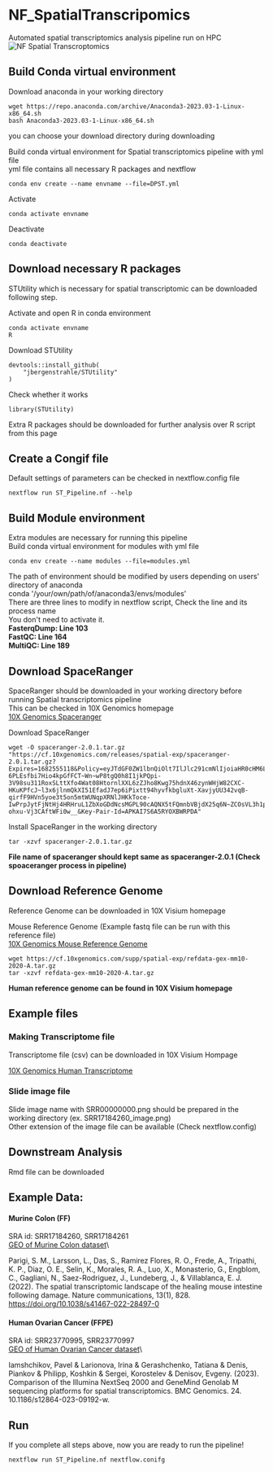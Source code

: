 # NF_SpatialTranscripomics
Automated spatial transcriptomics analysis pipeline run on HPC
![NF Spatial Transcroptomics](https://github.ugent.be/jilim/NF_SpatialTranscripomics/blob/main/NF_Pipeline.jpg)

## Build Conda virtual environment
Download anaconda in your working directory
```
wget https://repo.anaconda.com/archive/Anaconda3-2023.03-1-Linux-x86_64.sh
bash Anaconda3-2023.03-1-Linux-x86_64.sh
```
you can choose your download directory during downloading

Build conda virtual environment for Spatial transcriptomics pipeline with yml file\
yml file contains all necessary R packages and nextflow
```
conda env create --name envname --file=DPST.yml
```

Activate
```
conda activate envname
```

Deactivate
```
conda deactivate
```

## Download necessary R packages
STUtility which is necessary for spatial transcriptomic can be downloaded following step.

Activate and open R in conda environment
```
conda activate envname
R
```
Download STUtility
```
devtools::install_github(
    "jbergenstrahle/STUtility"
)
```
Check whether it works
```
library(STUtility)
```
Extra R packages should be downloaded for further analysis over R script from this page

## Create a Congif file
Default settings of parameters can be checked in nextflow.config file
```
nextflow run ST_Pipeline.nf --help
```

## Build Module environment
Extra modules are necessary for running this pipeline\
Build conda virtual environment for modules with yml file

```
conda env create --name modules --file=modules.yml
```

The path of environment should be modified by users depending on users' directory of anaconda\
conda '/your/own/path/of/anaconda3/envs/modules'\
There are three lines to modify in nextflow script, Check the line and its process name\
You don't need to activate it.\
**FasterqDump: Line 103**\
**FastQC: Line 164**\
**MultiQC: Line 189**

## Download SpaceRanger
SpaceRanger should be downloaded in your working directory before running Spatial transcriptomics pipeline\
This can be checked in 10X Genomics homepage\
[10X Genomics Spaceranger](https://support.10xgenomics.com/spatial-gene-expression/software/downloads/latest)

Download SpaceRanger
```
wget -O spaceranger-2.0.1.tar.gz "https://cf.10xgenomics.com/releases/spatial-exp/spaceranger-2.0.1.tar.gz?Expires=1682555118&Policy=eyJTdGF0ZW1lbnQiOlt7IlJlc291cmNlIjoiaHR0cHM6Ly9jZi4xMHhnZW5vbWljcy5jb20vcmVsZWFzZXMvc3BhdGlhbC1leHAvc3BhY2VyYW5nZXItMi4wLjEudGFyLmd6IiwiQ29uZGl0aW9uIjp7IkRhdGVMZXNzVGhhbiI6eyJBV1M6RXBvY2hUaW1lIjoxNjgyNTU1MTE4fX19XX0_&Signature=jIx5dakc8209EdFHUVVpL~9wQ9Ls7Mn-6PLEsfbi7Hio4kpGfFCT~Wn~wP8tgQ0h8I1jkPQpi-3V98su311RoxSLttXfo4Wat08HtornlXXL6zZJho8Kwg75hdnX46zynWHjW82CXC-HKuKPfcJ~l3x6jlnmQkXI51EfadJ7ep6iPixtt94hyvfkbgluXt-XavjyUU342vqB-qirfF9HVn5yoe3t5on5mtWUNqpXRNlJHKkToce-IwPrpJytFjNtHj4HRHruL1ZbXoGDdNcsMGPL90cAQNX5tFQmnbVBjdX25q6N~ZCOsVL3h1pxqJ3FYDlq-ohxu-Vj3CAftWFi0w__&Key-Pair-Id=APKAI7S6A5RYOXBWRPDA"
```

Install SpaceRanger in the working directory
```
tar -xzvf spaceranger-2.0.1.tar.gz
```
**File name of spaceranger should kept same as spaceranger-2.0.1 (Check spoaceranger process in pipeline)**

## Download Reference Genome
Reference Genome can be downloaded in 10X Visium homepage

Mouse Reference Genome (Example fastq file can be run with this reference file)\
[10X Genomics Mouse Reference Genome](https://support.10xgenomics.com/spatial-gene-expression/software/downloads/latest)
```
wget https://cf.10xgenomics.com/supp/spatial-exp/refdata-gex-mm10-2020-A.tar.gz
tar -xzvf refdata-gex-mm10-2020-A.tar.gz
```

**Human reference genome can be found in 10X Visium homepage**

## Example files 
### Making Transcriptome file
Transcriptome file (csv) can be downloaded in 10X Visium Hompage

[10X Genomics Human Transcriptome](https://cf.10xgenomics.com/supp/spatial-exp/probeset/Visium_Human_Transcriptome_Probe_Set_v1.0_GRCh38-2020-A.csv)

### Slide image file
Slide image name with SRR00000000.png should be prepared in the working directory (ex. SRR17184260_image.png)\
Other extension of the image file can be available (Check nextflow.config)

## Downstream Analysis
Rmd file can be downloaded 

## Example Data:
#### Murine Colon (FF)
SRA id: SRR17184260, SRR17184261\
[GEO of Murine Colon dataset](https://www.ncbi.nlm.nih.gov/geo/query/acc.cgi?acc=GSE190595)\

Parigi, S. M., Larsson, L., Das, S., Ramirez Flores, R. O., Frede, A., Tripathi, K. P., Diaz, O. E., Selin, K., Morales, R. A., Luo, X., Monasterio, G., Engblom, C., Gagliani, N., Saez-Rodriguez, J., Lundeberg, J., & Villablanca, E. J. (2022). The spatial transcriptomic landscape of the healing mouse intestine following damage. Nature communications, 13(1), 828. https://doi.org/10.1038/s41467-022-28497-0


#### Human Ovarian Cancer (FFPE)
SRA id: SRR23770995, SRR23770997\
[GEO of Human Ovarian Cancer dataset](https://www.ncbi.nlm.nih.gov/geo/query/acc.cgi?acc=GSE227019)\

Iamshchikov, Pavel & Larionova, Irina & Gerashchenko, Tatiana & Denis, Piankov & Philipp, Koshkin & Sergei, Korostelev & Denisov, Evgeny. (2023). Comparison of the Illumina NextSeq 2000 and GeneMind Genolab M sequencing platforms for spatial transcriptomics. BMC Genomics. 24. 10.1186/s12864-023-09192-w. 

## Run
If you complete all steps above, now you are ready to run the pipeline!
```
nextflow run ST_Pipeline.nf nextflow.conifg
```
